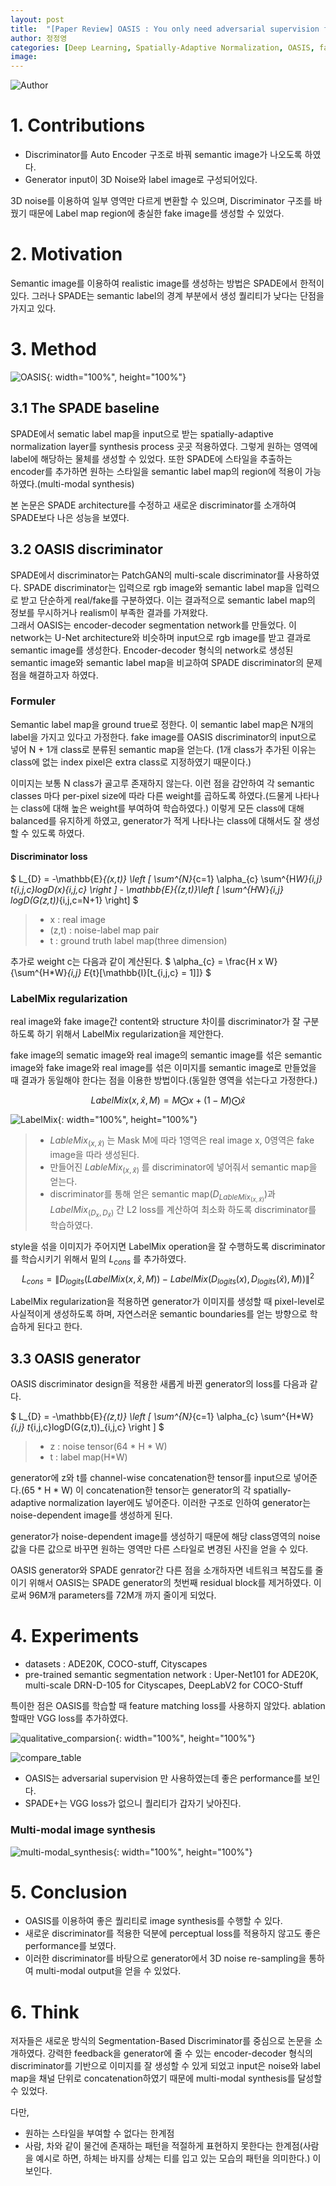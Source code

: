 ```yaml
---
layout: post
title:  "[Paper Review] OASIS : You only need adversarial supervision for semantic image synthesis"
author: 정정영
categories: [Deep Learning, Spatially-Adaptive Normalization, OASIS, face-design]
image: 
---
```


![Author](/assets/posts/face-design/OASIS/1.author.png)


# 1. Contributions
- Discriminator를 Auto Encoder 구조로 바꿔 semantic image가 나오도록 하였다.
- Generator input이 3D Noise와 label image로 구성되어있다.

3D noise를 이용하여 일부 영역만 다르게 변환할 수 있으며, Discriminator 구조를 바꿨기 때문에 Label map region에 충실한 fake image를 생성할 수 있었다.

# 2. Motivation
Semantic image를 이용하여 realistic image를 생성하는 방법은 SPADE에서 한적이 있다. 그러나 SPADE는 semantic label의 경계 부분에서 생성 퀄리티가 낮다는 단점을 가지고 있다. 

# 3. Method
![OASIS](/assets/posts/face-design/OASIS/2.OASIS.png){: width="100%", height="100%"}<br>
## 3.1 The SPADE baseline
SPADE에서 sematic label map을 input으로 받는 spatially-adaptive normalization layer를 synthesis process 곳곳 적용하였다. 그렇게 원하는 영역에 label에 해당하는 물체를 생성할 수 있었다. 또한 SPADE에 스타일을 추출하는 encoder를 추가하면 원하는 스타일을 semantic label map의 region에 적용이 가능하였다.(multi-modal synthesis)    

본 논문은 SPADE architecture를 수정하고 새로운 discriminator를 소개하여 SPADE보다 나은 성능을 보였다.  


## 3.2 OASIS discriminator
SPADE에서 discriminator는 PatchGAN의 multi-scale discriminator를 사용하였다. SPADE discriminator는 입력으로 rgb image와 semantic label map을 입력으로 받고 단순하게 real/fake를 구분하였다. 이는 결과적으로 semantic label map의 정보를 무시하거나 realism이 부족한 결과를 가져왔다.  
 그래서 OASIS는 encoder-decoder segmentation network를 만들었다. 이 network는 U-Net architecture와 비슷하며 input으로 rgb image를 받고 결과로 semantic image를 생성한다. Encoder-decoder 형식의 network로 생성된 semantic image와 semantic label map을 비교하여 SPADE discriminator의 문제점을 해결하고자 하였다.

### Formuler
Semantic label map을 ground true로 정한다. 이 semantic label map은 N개의 label을 가지고 있다고 가정한다. fake image를 OASIS discriminator의 input으로 넣어 N + 1개 class로 분류된 semantic map을 얻는다. (1개 class가 추가된 이유는 class에 없는 index pixel은 extra class로 지정하였기 때문이다.)  

이미지는 보통 N class가 골고루 존재하지 않는다. 이런 점을 감안하여 각 semantic classes 마다 per-pixel size에 따라 다른 weight를 곱하도록 하였다.(드물게 나타나는 class에 대해 높은 weight를 부여하여 학습하였다.) 이렇게 모든 class에 대해 balanced를 유지하게 하였고, generator가 적게 나타나는 class에 대해서도 잘 생성할 수 있도록 하였다.  

#### Discriminator loss
$
L_{D} = -\mathbb{E}_{(x,t)} \left [ \sum^{N}_{c=1} \alpha_{c} \sum^{H*W}_{i,j} t_{i,j,c}logD(x)_{i,j,c} \right ] - \mathbb{E}_{(z,t)}\left [ \sum^{H*W}_{i,j} logD(G(z,t))_{i,j,c=N+1} \right]
$
> - x : real image  
> - (z,t) : noise-label map pair  
> - t : ground truth label map(three dimension)  

추가로 weight c는 다음과 같이 계산된다.
$
\alpha_{c} = \frac{H x W}{\sum^{H*W}_{i,j} E_{t}[\mathbb{I}[t_{i,j,c} = 1]]}
$

### LabelMix regularization
real image와 fake image간 content와 structure 차이를 discriminator가 잘 구분하도록 하기 위해서 LabelMix regularization을 제안한다.  

fake image의 sematic image와 real image의 semantic image를 섞은 semantic image와 fake image와 real image를 섞은 이미지를 semantic image로 만들었을 때 결과가 동일해야 한다는 점을 이용한 방법이다.(동일한 영역을 섞는다고 가정한다.)  

$$
LabelMix(x,\hat{x},M) = M \bigodot x + (1 - M)\bigodot \hat{x}
$$

![LabelMix](/assets/posts/face-design/OASIS/3.LabelMix.png){: width="100%", height="100%"}<br>
> - $LableMix_{(x,\hat{x})}$ 는 Mask M에 따라 1영역은 real image x, 0영역은 fake image을 따라 생성된다.  
> - 만들어진 $LableMix_{(x,\hat{x})}$ 를 discriminator에 넣어줘서 semantic map을 얻는다.  
> - discriminator를 통해 얻은 semantic map($D_{LableMix_{(x,\hat{x})}}$)과 $LabelMix_{(D_{x},D_{\hat{x}})}$ 간 L2 loss를 계산하여 최소화 하도록 discriminator를 학습하였다.  

style을 섞을 이미지가 주어지면 LabelMix operation을 잘 수행하도록 discriminator를 학습시키기 위해서 밑의 $\textit{L}_{cons}$ 를 추가하였다.
$$
\textit{L}_{cons} = \left\| D_{logits}(LabelMix(x,\hat{x},M)) - LabelMix(D_{logits}(x),D_{logits}(\hat{x}),M)) \right\|^{2}
$$

LabelMix regularization을 적용하면 generator가 이미지를 생성할 때 pixel-level로 사실적이게 생성하도록 하며, 자연스러운 semantic boundaries를 얻는 방향으로 학습하게 된다고 한다.

## 3.3 OASIS generator
OASIS discriminator design을 적용한 새롭게 바뀐 generator의 loss를 다음과 같다.

$
L_{D} = -\mathbb{E}_{(z,t)} \left [ \sum^{N}_{c=1} \alpha_{c} \sum^{H*W}_{i,j} t_{i,j,c}logD(G(z,t))_{i,j,c} \right ]
$

> - z : noise tensor(64 * H * W)
> - t : label map(H*W)

generator에 z와 t를 channel-wise concatenation한 tensor를 input으로 넣어준다.(65 * H * W) 이 concatenation한 tensor는 generator의 각 spatially-adaptive normalization layer에도 넣어준다. 이러한 구조로 인하여 generator는 noise-dependent image를 생성하게 된다. 

generator가 noise-dependent image를 생성하기 때문에 해당 class영역의 noise값을 다른 값으로 바꾸면 원하는 영역만 다른 스타일로 변경된 사진을 얻을 수 있다. 

OASIS generator와 SPADE genrator간 다른 점을 소개하자면 네트워크 복잡도를 줄이기 위해서 OASIS는 SPADE generator의 첫번째 residual block를 제거하였다. 이로써 96M개 parameters를 72M개 까지 줄이게 되었다.


# 4. Experiments
- datasets : ADE20K, COCO-stuff, Cityscapes
- pre-trained semantic segmentation network : Uper-Net101 for ADE20K, multi-scale DRN-D-105 for Cityscapes, DeepLabV2 for COCO-Stuff

특이한 점은 OASIS를 학습할 때 feature matching loss를 사용하지 않았다. ablation  할때만 VGG loss를 추가하였다.

![qualitative_comparsion](/assets/posts/face-design/OASIS/4.qualitative_comparsion.png){: width="100%", height="100%"}<br>

![compare_table](/assets/posts/face-design/OASIS/5.compare_table1.png)
- OASIS는 adversarial supervision 만 사용하였는데 좋은 performance를 보인다.
- SPADE+는 VGG loss가 없으니 퀄리티가 갑자기 낮아진다.

### Multi-modal image synthesis
![multi-modal_synthesis](/assets/posts/face-design/OASIS/6.multi-modal_synthesis.png){: width="100%", height="100%"}<br>

# 5. Conclusion
- OASIS를 이용하여 좋은 퀄리티로 image synthesis를 수행할 수 있다.
- 새로운 discriminator를 적용한 덕분에 perceptual loss를 적용하지 않고도 좋은 performance를 보였다.
- 이러한 discriminator를 바탕으로 generator에서 3D noise re-sampling을 통하여 multi-modal output을 얻을 수 있었다.

# 6. Think
저자들은 새로운 방식의 Segmentation-Based Discriminator를 중심으로 논문을 소개하였다. 강력한 feedback을 generator에 줄 수 있는 encoder-decoder 형식의 discriminator를 기반으로 이미지를 잘 생성할 수 있게 되었고 input은 noise와 label map을 채널 단위로 concatenation하였기 때문에 multi-modal synthesis를 달성할 수 있었다. 

다만,
- 원하는 스타일을 부여할 수 없다는 한계점
- 사람, 차와 같이 물건에 존재하는 패턴을 적절하게 표현하지 못한다는 한계점(사람을 예시로 하면, 하체는 바지를 상체는 티를 입고 있는 모습의 패턴을 의미한다.)
이 보인다.